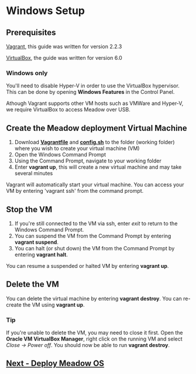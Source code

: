 # Windows Setup

## Prerequisites
[Vagrant](https://www.vagrantup.com), this guide was written for version 2.2.3

[VirtualBox](https://www.virtualbox.org), the guide was written for version 6.0

### Windows only
You'll need to disable Hyper-V in order to use the VirtualBox hypervisor. This can be done by opening **Windows Features** in the Control Panel.

Athough Vagrant supports other VM hosts such as VMWare and Hyper-V, we require VirtualBox to access Meadow over USB.

## Create the Meadow deployment Virtual Machine
1. Download **[Vagrantfile](http://downloads.wildernesslabs.co/Meadow_Beta/Vagrantfile)** and **[config.sh](
http://downloads.wildernesslabs.co/Meadow_Beta/config.sh)** to the folder (working folder) where you wish to create your virtual machine (VM)
2. Open the Windows Command Prompt
3. Using the Command Prompt, navigate to your working folder
4. Enter **vagrant up**, this will create a new virtual machine and may take several minutes

Vagrant will automatically start your virtual machine. You can access your VM by entering 'vagrant ssh' from the command prompt.

## Stop the VM
1. If you're still connected to the VM via ssh, enter *exit* to return to the Windows Command Prompt.
1. You can suspend the VM from the Command Prompt by entering **vagrant suspend**. 
1. You can halt (or shut down) the VM from the Command Prompt by entering **vagrant halt**.

You can resume a suspended or halted VM by entering **vagrant up**.

## Delete the VM
You can delete the virtual machine by entering **vagrant destroy**. You can re-create the VM using **vagrant up**.

### Tip
If you're unable to delete the VM, you may need to close it first. Open the **Oracle VM VirtualBox Manager**, right click on the running VM and select *Close -> Power off*. You should now be able to run **vagrant destroy**.

## [Next - Deploy Meadow OS](/guides/Getting_Started/Deploying_Meadow/index.html)